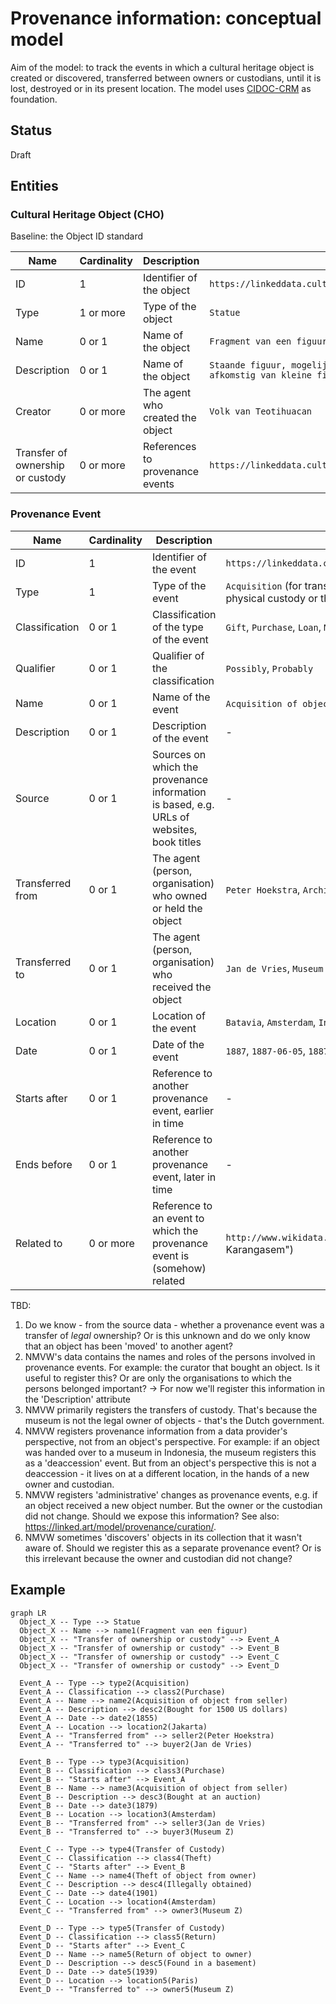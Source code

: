 # Provenance information: conceptual model

Aim of the model: to track the events in which a cultural heritage object is created or discovered, transferred between owners or custodians, until it is lost, destroyed or in its present location. The model uses [CIDOC-CRM](https://www.cidoc-crm.org/) as foundation.

## Status

Draft

## Entities

### Cultural Heritage Object (CHO)

Baseline: the Object ID standard

|Name|Cardinality|Description|Example|
|-|-|-|-|
|ID|1|Identifier of the object|`https://linkeddata.cultureelerfgoed.nl/colonialheritage/colonialobjects/id/13290`|
|Type|1 or more|Type of the object|`Statue`|
|Name|0 or 1|Name of the object|`Fragment van een figuur`|
|Description|0 or 1|Name of the object|`Staande figuur, mogelijk een figuur met dwerggroei voorstellend. Fragment afkomstig van kleine figurines uit graven.`|
|Creator|0 or more|The agent who created the object|`Volk van Teotihuacan`|
|Transfer of ownership or custody|0 or more|References to provenance events|`https://linkeddata.cultureelerfgoed.nl/colonialheritage/colonialobjects/id/123`|

### Provenance Event

|Name|Cardinality|Description|Example|
|-|-|-|-|
|ID|1|Identifier of the event|`https://linkeddata.cultureelerfgoed.nl/colonialheritage/colonialobjects/id/123`|
|Type|1|Type of the event|`Acquisition` (for transfer of legal ownership), `Transfer of Custody` (for transfer of physical custody or the legal responsibility for physical custody)|
|Classification|0 or 1|Classification of the type of the event|`Gift`, `Purchase`, `Loan`, `Movement`, `Theft`, `Loss`|
|Qualifier|0 or 1|Qualifier of the classification|`Possibly`, `Probably`|
|Name|0 or 1|Name of the event|`Acquisition of object from seller`, `Theft of object from owner`|
|Description|0 or 1|Description of the event|-|
|Source|0 or 1|Sources on which the provenance information is based, e.g. URLs of websites, book titles|-|
|Transferred from|0 or 1|The agent (person, organisation) who owned or held the object|`Peter Hoekstra`, `Archive A`|
|Transferred to|0 or 1|The agent (person, organisation) who received the object|`Jan de Vries`, `Museum B`|
|Location|0 or 1|Location of the event|`Batavia`, `Amsterdam`, `Indonesia`, `Java`|
|Date|0 or 1|Date of the event|`1887`, `1887-06-05`, `1887-1889`|
|Starts after|0 or 1|Reference to another provenance event, earlier in time|-|
|Ends before|0 or 1|Reference to another provenance event, later in time|-|
|Related to|0 or more|Reference to an event to which the provenance event is (somehow) related|`http://www.wikidata.org/entity/Q2201391` ("Dutch intervention in Lombok and Karangasem")|

TBD:
1. Do we know - from the source data - whether a provenance event was a transfer of _legal_ ownership? Or is this unknown and do we only know that an object has been 'moved' to another agent?
1. NMVW's data contains the names and roles of the persons involved in provenance events. For example: the curator that bought an object. Is it useful to register this? Or are only the organisations to which the persons belonged important? -> For now we'll register this information in the 'Description' attribute
1. NMVW primarily registers the transfers of custody. That's because the museum is not the legal owner of objects - that's the Dutch government.
1. NMVW registers provenance information from a data provider's perspective, not from an object's perspective. For example: if an object was handed over to a museum in Indonesia, the museum registers this as a 'deaccession' event. But from an object's perspective this is not a deaccession - it lives on at a different location, in the hands of a new owner and custodian.
1. NMVW registers 'administrative' changes as provenance events, e.g. if an object received a new object number. But the owner or the custodian did not change. Should we expose this information? See also: https://linked.art/model/provenance/curation/.
1. NMVW sometimes 'discovers' objects in its collection that it wasn't aware of. Should we register this as a separate provenance event? Or is this irrelevant because the owner and custodian did not change?

## Example

```mermaid
graph LR
  Object_X -- Type --> Statue
  Object_X -- Name --> name1(Fragment van een figuur)
  Object_X -- "Transfer of ownership or custody" --> Event_A
  Object_X -- "Transfer of ownership or custody" --> Event_B
  Object_X -- "Transfer of ownership or custody" --> Event_C
  Object_X -- "Transfer of ownership or custody" --> Event_D

  Event_A -- Type --> type2(Acquisition)
  Event_A -- Classification --> class2(Purchase)
  Event_A -- Name --> name2(Acquisition of object from seller)
  Event_A -- Description --> desc2(Bought for 1500 US dollars)
  Event_A -- Date --> date2(1855)
  Event_A -- Location --> location2(Jakarta)
  Event_A -- "Transferred from" --> seller2(Peter Hoekstra)
  Event_A -- "Transferred to" --> buyer2(Jan de Vries)

  Event_B -- Type --> type3(Acquisition)
  Event_B -- Classification --> class3(Purchase)
  Event_B -- "Starts after" --> Event_A
  Event_B -- Name --> name3(Acquisition of object from seller)
  Event_B -- Description --> desc3(Bought at an auction)
  Event_B -- Date --> date3(1879)
  Event_B -- Location --> location3(Amsterdam)
  Event_B -- "Transferred from" --> seller3(Jan de Vries)
  Event_B -- "Transferred to" --> buyer3(Museum Z)

  Event_C -- Type --> type4(Transfer of Custody)
  Event_C -- Classification --> class4(Theft)
  Event_C -- "Starts after" --> Event_B
  Event_C -- Name --> name4(Theft of object from owner)
  Event_C -- Description --> desc4(Illegally obtained)
  Event_C -- Date --> date4(1901)
  Event_C -- Location --> location4(Amsterdam)
  Event_C -- "Transferred from" --> owner3(Museum Z)

  Event_D -- Type --> type5(Transfer of Custody)
  Event_D -- Classification --> class5(Return)
  Event_D -- "Starts after" --> Event_C
  Event_D -- Name --> name5(Return of object to owner)
  Event_D -- Description --> desc5(Found in a basement)
  Event_D -- Date --> date5(1939)
  Event_D -- Location --> location5(Paris)
  Event_D -- "Transferred to" --> owner5(Museum Z)
```
